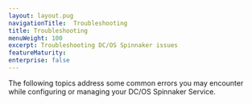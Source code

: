 ```yaml
---
layout: layout.pug
navigationTitle:  Troubleshooting
title: Troubleshooting
menuWeight: 100
excerpt: Troubleshooting DC/OS Spinnaker issues
featureMaturity:
enterprise: false
---
```


The following topics address some common errors you may encounter while configuring or managing your DC/OS Spinnaker Service.
